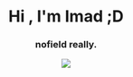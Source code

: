 <h1 align="center" >Hi , I'm Imad ;D</h1>
<h3 align="center" >nofield really.</h3>

<p align="center"> <img src="https://komarev.com/ghpvc/?username=nof1eld&label=Visitors&color=5de2e7&style=flat-square" /> </p>